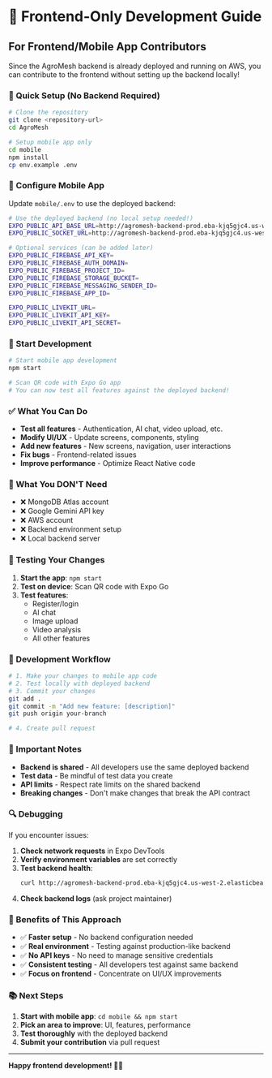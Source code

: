 # 🎨 Frontend-Only Development Guide

## For Frontend/Mobile App Contributors

Since the AgroMesh backend is already deployed and running on AWS, you can contribute to the frontend without setting up the backend locally!

### 🚀 Quick Setup (No Backend Required)

```bash
# Clone the repository
git clone <repository-url>
cd AgroMesh

# Setup mobile app only
cd mobile
npm install
cp env.example .env
```

### 📱 Configure Mobile App

Update `mobile/.env` to use the deployed backend:

```bash
# Use the deployed backend (no local setup needed!)
EXPO_PUBLIC_API_BASE_URL=http://agromesh-backend-prod.eba-kjq5gjc4.us-west-2.elasticbeanstalk.com/api
EXPO_PUBLIC_SOCKET_URL=http://agromesh-backend-prod.eba-kjq5gjc4.us-west-2.elasticbeanstalk.com

# Optional services (can be added later)
EXPO_PUBLIC_FIREBASE_API_KEY=
EXPO_PUBLIC_FIREBASE_AUTH_DOMAIN=
EXPO_PUBLIC_FIREBASE_PROJECT_ID=
EXPO_PUBLIC_FIREBASE_STORAGE_BUCKET=
EXPO_PUBLIC_FIREBASE_MESSAGING_SENDER_ID=
EXPO_PUBLIC_FIREBASE_APP_ID=

EXPO_PUBLIC_LIVEKIT_URL=
EXPO_PUBLIC_LIVEKIT_API_KEY=
EXPO_PUBLIC_LIVEKIT_API_SECRET=
```

### 🎯 Start Development

```bash
# Start mobile app development
npm start

# Scan QR code with Expo Go app
# You can now test all features against the deployed backend!
```

### ✅ What You Can Do

- **Test all features** - Authentication, AI chat, video upload, etc.
- **Modify UI/UX** - Update screens, components, styling
- **Add new features** - New screens, navigation, user interactions
- **Fix bugs** - Frontend-related issues
- **Improve performance** - Optimize React Native code

### 🔧 What You DON'T Need

- ❌ MongoDB Atlas account
- ❌ Google Gemini API key
- ❌ AWS account
- ❌ Backend environment setup
- ❌ Local backend server

### 🧪 Testing Your Changes

1. **Start the app**: `npm start`
2. **Test on device**: Scan QR code with Expo Go
3. **Test features**:
   - Register/login
   - AI chat
   - Image upload
   - Video analysis
   - All other features

### 📝 Development Workflow

```bash
# 1. Make your changes to mobile app code
# 2. Test locally with deployed backend
# 3. Commit your changes
git add .
git commit -m "Add new feature: [description]"
git push origin your-branch

# 4. Create pull request
```

### 🚨 Important Notes

- **Backend is shared** - All developers use the same deployed backend
- **Test data** - Be mindful of test data you create
- **API limits** - Respect rate limits on the shared backend
- **Breaking changes** - Don't make changes that break the API contract

### 🔍 Debugging

If you encounter issues:

1. **Check network requests** in Expo DevTools
2. **Verify environment variables** are set correctly
3. **Test backend health**: 
   ```bash
   curl http://agromesh-backend-prod.eba-kjq5gjc4.us-west-2.elasticbeanstalk.com/api/health
   ```
4. **Check backend logs** (ask project maintainer)

### 🎉 Benefits of This Approach

- ✅ **Faster setup** - No backend configuration needed
- ✅ **Real environment** - Testing against production-like backend
- ✅ **No API keys** - No need to manage sensitive credentials
- ✅ **Consistent testing** - All developers test against same backend
- ✅ **Focus on frontend** - Concentrate on UI/UX improvements

### 📚 Next Steps

1. **Start with mobile app**: `cd mobile && npm start`
2. **Pick an area to improve**: UI, features, performance
3. **Test thoroughly** with the deployed backend
4. **Submit your contribution** via pull request

---

**Happy frontend development! 🎨✨**
